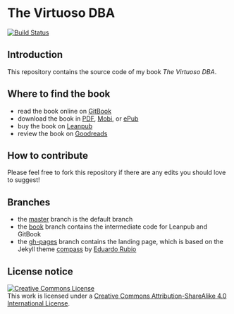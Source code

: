 # The Virtuoso DBA

[![Build Status](https://travis-ci.org/robertoreale/virtuosodba.svg?branch=master)](https://travis-ci.org/robertoreale/virtuosodba)

## Introduction

This repository contains the source code of my book _The Virtuoso DBA_.

## Where to find the book

* read the book online on [GitBook](https://robertoreale.gitbooks.io/virtuosodba)
* download the book in [PDF](https://legacy.gitbook.com/download/pdf/book/robertoreale/virtuosodba), [Mobi](https://legacy.gitbook.com/download/mobi/book/robertoreale/virtuosodba), or [ePub](https://legacy.gitbook.com/download/epub/book/robertoreale/virtuosodba)
* buy the book on [Leanpub](https://leanpub.com/virtuosodba)
* review the book on [Goodreads](https://www.goodreads.com/book/show/35640192-the-virtuoso-dba)

## How to contribute

Please feel free to fork this repository if there are any edits you should love to suggest!

## Branches

* the [master](https://github.com/robertoreale/virtuosodba) branch is the default branch
* the [book](https://github.com/robertoreale/virtuosodba/tree/book) branch contains the intermediate code for Leanpub and GitBook
* the [gh-pages](https://github.com/robertoreale/virtuosodba/tree/gh-pages) branch contains the landing page, which is based on the Jekyll theme [compass](https://github.com/excentris/compass) by [Eduardo Rubio](https://github.com/excentris)

## License notice

<a rel="license" href="http://creativecommons.org/licenses/by-sa/4.0/"><img alt="Creative Commons License" style="border-width:0" src="https://i.creativecommons.org/l/by-sa/4.0/88x31.png" /></a><br />This work is licensed under a <a rel="license" href="http://creativecommons.org/licenses/by-sa/4.0/">Creative Commons Attribution-ShareAlike 4.0 International License</a>.

